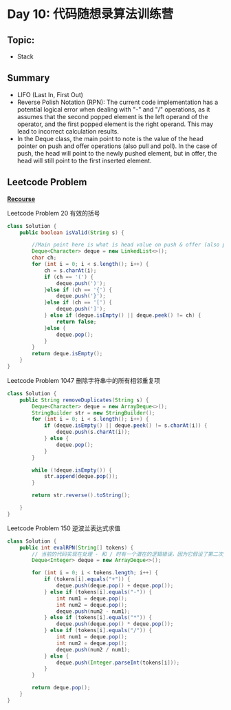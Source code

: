 # Day 10: 代码随想录算法训练营

## Topic:
- Stack

## Summary
- LIFO (Last In, First Out)
- Reverse Polish Notation (RPN): The current code implementation has a potential logical error when dealing with "-" and "/" operations, as it assumes that the second popped element is the left operand of the operator, and the first popped element is the right operand. This may lead to incorrect calculation results.
- In the Deque class, the main point to note is the value of the head pointer on push and offer operations (also pull and poll). In the case of push, the head will point to the newly pushed element, but in offer, the head will still point to the first inserted element.

## Leetcode Problem

**[Recourse](https://programmercarl.com/0020.%E6%9C%89%E6%95%88%E7%9A%84%E6%8B%AC%E5%8F%B7.html#%E7%AE%97%E6%B3%95%E5%85%AC%E5%BC%80%E8%AF%BE)**

Leetcode Problem 20 有效的括号

```java
class Solution {
    public boolean isValid(String s) {

        //Main point here is what is head value on push & offer (also pull & poll), incase of push head will be pointing to newly pushed element but in offer head will still be pointing to first inserted element.
        Deque<Character> deque = new LinkedList<>();
        char ch;
        for (int i = 0; i < s.length(); i++) {
            ch = s.charAt(i);
            if (ch == '(') {
                deque.push(')');
            }else if (ch == '{') {
                deque.push('}');
            }else if (ch == '[') {
                deque.push(']');
            } else if (deque.isEmpty() || deque.peek() != ch) {
                return false;
            }else {
                deque.pop();
            }
        }
        return deque.isEmpty();
    }
}
```

Leetcode Problem 1047 删除字符串中的所有相邻重复项
```java
class Solution {
    public String removeDuplicates(String s) {
        Deque<Character> deque = new ArrayDeque<>();
        StringBuilder str = new StringBuilder();
        for (int i = 0; i < s.length(); i++) {
            if (deque.isEmpty() || deque.peek() != s.charAt(i)) {
                deque.push(s.charAt(i));
            } else {
                deque.pop();
            }
        }

        while (!deque.isEmpty()) {
            str.append(deque.pop());
        }

        return str.reverse().toString();

    }
}
```

Leetcode Problem 150 逆波兰表达式求值
```java
class Solution {
    public int evalRPN(String[] tokens) {
        // 当前的代码实现在处理 - 和 / 时有一个潜在的逻辑错误，因为它假设了第二次弹出的元素是操作符的左操作数，而第一次弹出的元素是右操作数。这可能导致计算结果不正确。
        Deque<Integer> deque = new ArrayDeque<>();

        for (int i = 0; i < tokens.length; i++) {
            if (tokens[i].equals("+")) {
                deque.push(deque.pop() + deque.pop());
            } else if (tokens[i].equals("-")) {
                int num1 = deque.pop();
                int num2 = deque.pop();
                deque.push(num2 - num1);
            } else if (tokens[i].equals("*")) {
                deque.push(deque.pop() * deque.pop());
            } else if (tokens[i].equals("/")) {
                int num1 = deque.pop();
                int num2 = deque.pop();
                deque.push(num2 / num1);
            } else {
                deque.push(Integer.parseInt(tokens[i]));
            }
        }

        return deque.pop();
    }
}
```


  
